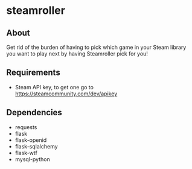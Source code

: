 # steamroller

## About

Get rid of the burden of having to pick which game in your Steam library you want to play next by having Steamroller pick for you!

## Requirements

* Steam API key, to get one go to https://steamcommunity.com/dev/apikey

## Dependencies

* requests
* flask
* flask-openid
* flask-sqlalchemy
* flask-wtf
* mysql-python
